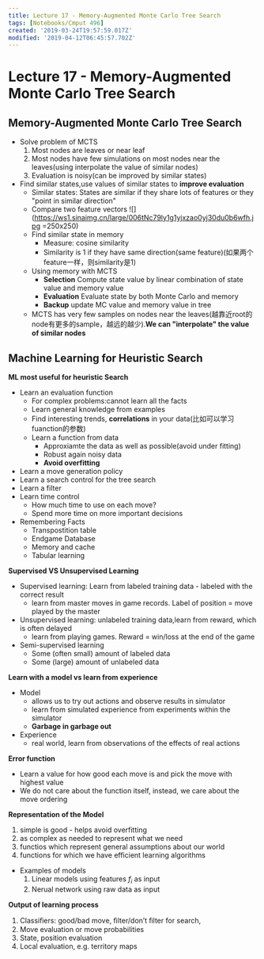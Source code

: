 ```yaml
---
title: Lecture 17 - Memory-Augmented Monte Carlo Tree Search
tags: [Notebooks/Cmput 496]
created: '2019-03-24T19:57:59.017Z'
modified: '2019-04-12T06:45:57.702Z'
---
```


# Lecture 17 - Memory-Augmented Monte Carlo Tree Search
## Memory-Augmented Monte Carlo Tree Search
  * Solve problem of MCTS
    1. Most nodes are leaves or near leaf
    2. Most nodes have few simulations on most nodes near the leaves(using interpolate the value of similar nodes)
    3. Evaluation is noisy(can be improved by similar states)
  * Find similar states,use values of similar states to **improve evaluation**
    * Similar states: States are similar if they share lots of features or they "point in similar direction"
    * Compare two feature vectors
    ![](https://ws1.sinaimg.cn/large/006tNc79ly1g1yjxzao0yj30du0b6wfh.jpg =250x250)
    * Find similar state in memory
      * Measure: cosine similarity
      * Similarity is 1 if they have same direction(same feature)(如果两个feature一样，则similarity是1)
    * Using memory with MCTS
      * **Selection** Compute state value by linear combination of state value and memory value
      * **Evaluation** Evaluate state by both Monte Carlo and memory
      * **Backup** update MC value and memory value in tree
    * MCTS has very few samples on nodes near the leaves(越靠近root的node有更多的sample，越远的越少).**We can "interpolate" the value of similar nodes**

## Machine Learning for Heuristic Search
**ML most useful for heuristic Search**
  * Learn an evaluation function
    * For complex problems:cannot learn all the facts
    * Learn general knowledge from examples
    * Find interesting trends, **correlations** in your data(比如可以学习fuanction的参数)
    * Learn a function from data
      * Approxiamte the data as well as possible(avoid under fitting)
      * Robust again noisy data
      * **Avoid overfitting**
  * Learn a move generation policy
  * Learn a search control for the tree search
  * Learn a filter
  * Learn time control
    * How much time to use on each move?
    * Spend more time on more important decisions
  * Remembering Facts
    * Transpostition table
    * Endgame Database
    * Memory and cache
    * Tabular learning

**Supervised VS Unsupervised Learning**
  * Supervised learning: Learn from labeled training data - labeled with the correct result
    * learn from master moves in game records. Label of position = move played by the master
  * Unsupervised learning: unlabeled training data,learn from reward, which is often delayed
    * learn from playing games. Reward = win/loss at the end of the game
  * Semi-supervised learning
    * Some (often small) amount of labeled data
    * Some (large) amount of unlabeled data

**Learn with a model vs learn from experience**
  * Model
    * allows us to try out actions and observe results in simulator
    * learn from simulated experience from experiments within the simulator
    * **Garbage in garbage out**
  * Experience
    * real world, learn from observations of the effects of real actions

**Error function**
  * Learn a value for how good each move is and pick the move with highest value
  * We do not care about the function itself, instead, we care about the move ordering

**Representation of the Model**
  1. simple is good - helps avoid overfitting
  2. as complex as needed to represent what we need
  3. functios which represent general assumptions about our world
  4. functions for which we have efficient learning algorithms
  * Examples of models
    1. Linear models using features $f_i$ as input
    2. Nerual network using raw data as input

**Output of learning process**
  1. Classiﬁers: good/bad move, ﬁlter/don’t ﬁlter for search,
  2. Move evaluation or move probabilities
  3. State, position evaluation
  4. Local evaluation, e.g. territory maps











